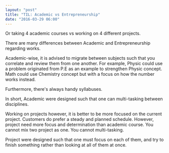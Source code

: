 ```yaml
---
layout: "post"
title: "TIL: Academic vs Entrepreneurship"
date: "2016-03-29 06:00"
---
```


Or taking 4 academic courses vs working on 4 different projects.

There are many differences between Academic and Entrepreneurship regarding works.

Academic-wise, it is advised to migrate between subjects such that you correlate and review them from one another. For example, Physic could use a problem originated from P.E as an example to strengthen Physic concept. Math could use Chemistry concept but with a focus on how the number works instead.

Furthermore, there's always handy syllabuses.

In short, Academic were designed such that one can multi-tasking between disciplines.

Working on projects however, it is better to be more focused on the current project. Customers do prefer a steady and planned schedule. However, project need more focus and determination than academic course. You cannot mix two project as one. You cannot multi-tasking.

Project were designed such that one must focus on each of them, and try to finish something rather than looking at all of them at once.
